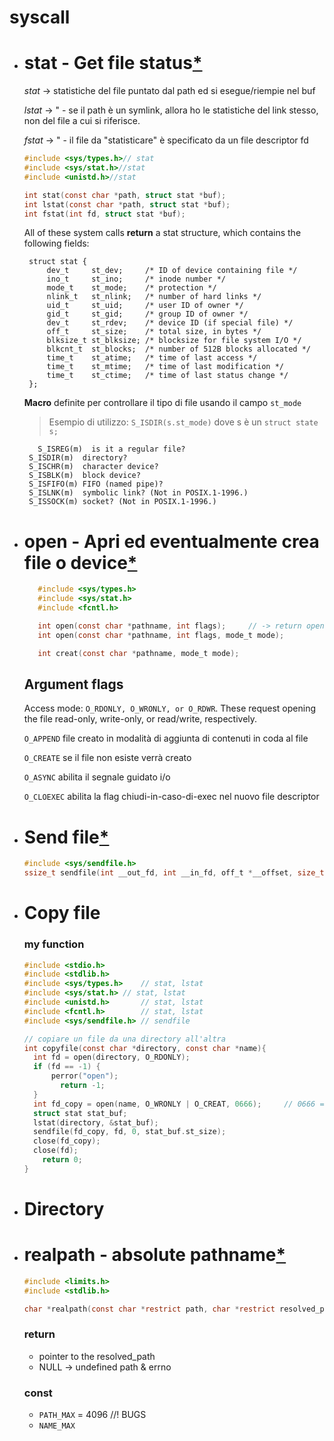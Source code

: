 # syscall
- # stat - Get file status[*](https://www.unix.com/man-page/Linux/2/lstat/)
    *stat*  -> statistiche del file puntato dal path ed si esegue/riempie nel buf
    
    *lstat* ->        " - se il path è un symlink, allora ho le statistiche del link stesso, non del file a cui si riferisce.
    
    *fstat* ->        " - il file da "statisticare" è specificato da un file descriptor fd
  ```c
  #include <sys/types.h>// stat
  #include <sys/stat.h>//stat
  #include <unistd.h>//stat
  ```
  ```c
  int stat(const char *path, struct stat *buf);
  int lstat(const char *path, struct stat *buf);
  int fstat(int fd, struct stat *buf);
  ```
  All of these system calls **return** a stat structure, which contains the following fields:
  
  	   struct stat {
  	       dev_t	 st_dev;     /* ID of device containing file */
  	       ino_t	 st_ino;     /* inode number */
  	       mode_t	 st_mode;    /* protection */
  	       nlink_t	 st_nlink;   /* number of hard links */
  	       uid_t	 st_uid;     /* user ID of owner */
  	       gid_t	 st_gid;     /* group ID of owner */
  	       dev_t	 st_rdev;    /* device ID (if special file) */
  	       off_t	 st_size;    /* total size, in bytes */
  	       blksize_t st_blksize; /* blocksize for file system I/O */
  	       blkcnt_t  st_blocks;  /* number of 512B blocks allocated */
  	       time_t	 st_atime;   /* time of last access */
  	       time_t	 st_mtime;   /* time of last modification */
  	       time_t	 st_ctime;   /* time of last status change */
  	   };
  **Macro** definite per controllare il tipo di file usando il campo `st_mode`
  > Esempio di utilizzo: `S_ISDIR(s.st_mode)` dove s è un `struct state s;`
  
         S_ISREG(m)  is it a regular file?
  	   S_ISDIR(m)  directory?
  	   S_ISCHR(m)  character device?
  	   S_ISBLK(m)  block device?
  	   S_ISFIFO(m) FIFO (named pipe)?
  	   S_ISLNK(m)  symbolic link? (Not in POSIX.1-1996.)
  	   S_ISSOCK(m) socket? (Not in POSIX.1-1996.)
  
- # open - Apri ed eventualmente crea file o device[*](https://www.unix.com/man-page/Linux/2/open/)
  ```c
     #include <sys/types.h>
     #include <sys/stat.h>
     #include <fcntl.h>
  
     int open(const char *pathname, int flags);     // -> return open file descriptor | -1 se c'è un errore
     int open(const char *pathname, int flags, mode_t mode);
  
     int creat(const char *pathname, mode_t mode);
  ```
   ## Argument flags
  Access mode:  `O_RDONLY, O_WRONLY, or O_RDWR`.  These request  opening  the  file  read-only, write-only, or read/write, respectively.
  
  `O_APPEND` file creato in modalità di aggiunta di contenuti in coda al file
  
  `O_CREATE` se il file non esiste verrà creato
  
  `O_ASYNC` abilita il segnale guidato i/o
  
  `O_CLOEXEC` abilita la flag chiudi-in-caso-di-exec nel nuovo file descriptor
- # Send file[*](http://www.unix.com/man-page/Linux/2/sendfile/)
  ```c
  #include <sys/sendfile.h>
  ssize_t sendfile(int __out_fd, int __in_fd, off_t *__offset, size_t __count)
  ```
- # Copy file 
  ### my function
  ```c
  #include <stdio.h>
  #include <stdlib.h>
  #include <sys/types.h>	// stat, lstat
  #include <sys/stat.h>	// stat, lstat
  #include <unistd.h>		// stat, lstat
  #include <fcntl.h>		// stat, lstat
  #include <sys/sendfile.h>	// sendfile
  
  // copiare un file da una directory all'altra
  int copyfile(const char *directory, const char *name){
  	int fd = open(directory, O_RDONLY);
  	if (fd == -1) {
  		perror("open");
          return -1;    
  	}
  	int fd_copy = open(name, O_WRONLY | O_CREAT, 0666);		// 0666 = mode_t mode = e` il set of permission
  	struct stat stat_buf;
  	lstat(directory, &stat_buf);
  	sendfile(fd_copy, fd, 0, stat_buf.st_size);
  	close(fd_copy);
  	close(fd);
      return 0;
  }
  
  ```
- # Directory
- # realpath - absolute pathname[*](https://man7.org/linux/man-pages/man3/realpath.3.html)
  ```c
  #include <limits.h>
  #include <stdlib.h>
  
  char *realpath(const char *restrict path, char *restrict resolved_path);
  ```
  ### return
  - pointer to the resolved_path
  - NULL -> undefined path & errno
  ### const
  - `PATH_MAX` = 4096      //! BUGS
  - `NAME_MAX`